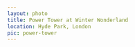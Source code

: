 ```yaml
---
layout: photo
title: Power Tower at Winter Wonderland
location: Hyde Park, London
pic: power-tower
---
```

